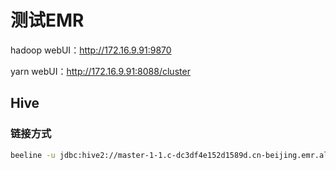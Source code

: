 # 测试EMR

hadoop webUI：<http://172.16.9.91:9870>

yarn webUI：<http://172.16.9.91:8088/cluster>
## Hive

### 链接方式

```bash
beeline -u jdbc:hive2://master-1-1.c-dc3df4e152d1589d.cn-beijing.emr.aliyuncs.com:10000
```









